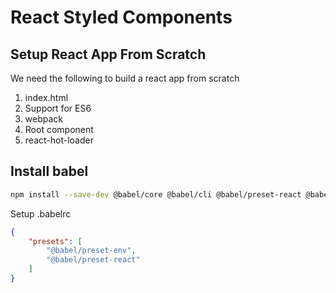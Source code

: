 # React Styled Components

## Setup React App From Scratch

We need the following to build a react app from scratch
1. index.html
2. Support for ES6
3. webpack
4. Root component
5. react-hot-loader

## Install babel

```bash
npm install --save-dev @babel/core @babel/cli @babel/preset-react @babel/preset-env
```

Setup .babelrc 

```json
{
    "presets": [
        "@babel/preset-env",
        "@babel/preset-react"
    ]
}
```